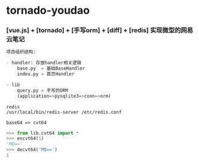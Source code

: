 # tornado-youdao    
   
### [vue.js] + [tornado] + [手写orm] + [diff] + [redis] 实现微型的网易云笔记
   
   
   
```python
项目组织结构:

- handler: 存放handler相关逻辑
    base.py  = 基础BaseHandler
    index.py = 首页Handler

- lib
    query.py = 手写的ORM
    (application=>pysqlite3=>conn=>orm)
```
      
      
      
`redis`   
`/usr/local/bin/redis-server /etc/redis.conf`   
   
`base64 => cvt64`   
```python
>>> from lib.cvt64 import *
>>> encvt64(1)
'MQ=='
>>> decvt64('MQ==')
1
```